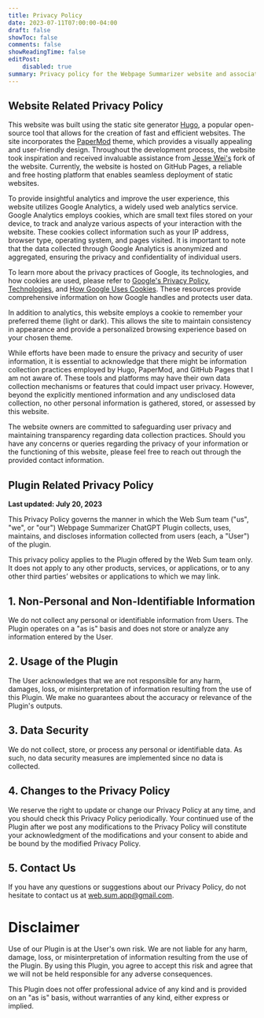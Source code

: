```yaml
---
title: Privacy Policy
date: 2023-07-11T07:00:00-04:00
draft: false
showToc: false
comments: false
showReadingTime: false
editPost:
    disabled: true
summary: Privacy policy for the Webpage Summarizer website and associated plugin
---
```


## Website Related Privacy Policy

This website was built using the static site generator [Hugo](https://gohugo.io), a popular open-source tool that allows for the creation of fast and efficient websites. The site incorporates the [PaperMod](https://github.com/adityatelange/hugo-PaperMod) theme, which provides a visually appealing and user-friendly design. Throughout the development process, the website took inspiration and received invaluable assistance from [Jesse Wei's](https://github.com/jesse-wei/jessewei.dev-PaperMod) fork of the website. Currently, the website is hosted on GitHub Pages, a reliable and free hosting platform that enables seamless deployment of static websites.

To provide insightful analytics and improve the user experience, this website utilizes Google Analytics, a widely used web analytics service. Google Analytics employs cookies, which are small text files stored on your device, to track and analyze various aspects of your interaction with the website. These cookies collect information such as your IP address, browser type, operating system, and pages visited. It is important to note that the data collected through Google Analytics is anonymized and aggregated, ensuring the privacy and confidentiality of individual users.

To learn more about the privacy practices of Google, its technologies, and how cookies are used, please refer to [Google's Privacy Policy](https://policies.google.com/privacy), [Technologies](https://policies.google.com/technologies), and [How Google Uses Cookies](https://policies.google.com/technologies/cookies). These resources provide comprehensive information on how Google handles and protects user data.

In addition to analytics, this website employs a cookie to remember your preferred theme (light or dark). This allows the site to maintain consistency in appearance and provide a personalized browsing experience based on your chosen theme.

While efforts have been made to ensure the privacy and security of user information, it is essential to acknowledge that there might be information collection practices employed by Hugo, PaperMod, and GitHub Pages that I am not aware of. These tools and platforms may have their own data collection mechanisms or features that could impact user privacy. However, beyond the explicitly mentioned information and any undisclosed data collection, no other personal information is gathered, stored, or assessed by this website.

The website owners are committed to safeguarding user privacy and maintaining transparency regarding data collection practices. Should you have any concerns or queries regarding the privacy of your information or the functioning of this website, please feel free to reach out through the provided contact information.

## Plugin Related Privacy Policy

**Last updated: July 20, 2023**

This Privacy Policy governs the manner in which the Web Sum team ("us", "we", or "our") Webpage Summarizer ChatGPT Plugin collects, uses, maintains, and discloses information collected from users (each, a "User") of the plugin.

This privacy policy applies to the Plugin offered by the Web Sum team only. It does not apply to any other products, services, or applications, or to any other third parties’ websites or applications to which we may link.

## 1. Non-Personal and Non-Identifiable Information

We do not collect any personal or identifiable information from Users. The Plugin operates on a "as is" basis and does not store or analyze any information entered by the User.

## 2. Usage of the Plugin

The User acknowledges that we are not responsible for any harm, damages, loss, or misinterpretation of information resulting from the use of this Plugin. We make no guarantees about the accuracy or relevance of the Plugin's outputs.

## 3. Data Security

We do not collect, store, or process any personal or identifiable data. As such, no data security measures are implemented since no data is collected.

## 4. Changes to the Privacy Policy

We reserve the right to update or change our Privacy Policy at any time, and you should check this Privacy Policy periodically. Your continued use of the Plugin after we post any modifications to the Privacy Policy will constitute your acknowledgment of the modifications and your consent to abide and be bound by the modified Privacy Policy.

## 5. Contact Us

If you have any questions or suggestions about our Privacy Policy, do not hesitate to contact us at web.sum.app@gmail.com.

# Disclaimer

Use of our Plugin is at the User's own risk. We are not liable for any harm, damage, loss, or misinterpretation of information resulting from the use of the Plugin. By using this Plugin, you agree to accept this risk and agree that we will not be held responsible for any adverse consequences.

This Plugin does not offer professional advice of any kind and is provided on an "as is" basis, without warranties of any kind, either express or implied.
